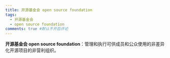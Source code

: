 ```yaml
---
title: 开源基金会 open source foundation
tags:
  - 开源基金会
  - open source foundation
comments: true #默认不开启评论
---
```

**开源基金会 open source foundation**：管理和执行可供成员和公众使用的非差异化开源项目的非营利组织。